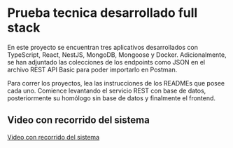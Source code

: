 # Prueba tecnica desarrollado full stack

En este proyecto se encuentran tres aplicativos desarrollados con TypeScript, React, NestJS,
MongoDB, Mongoose y Docker. Adicionalmente, se han adjuntado las colecciones de los endpoints
como JSON en el archivo REST API Basic para poder importarlo en Postman.

Para correr los proyectos, lea las instrucciones de los READMEs que posee cada uno.
Comience levantando el servicio REST con base de datos, posteriormente su homólogo sin
base de datos y finalmente el frontend.

## Video con recorrido del sistema

[Video con recorrido del sistema](https://youtu.be/8tCuwlaYJAs)
